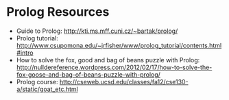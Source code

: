 # Prolog Resources

- Guide to Prolog: http://kti.ms.mff.cuni.cz/~bartak/prolog/
- Prolog tutorial: http://www.csupomona.edu/~jrfisher/www/prolog_tutorial/contents.html#intro
- How to solve the fox, good and bag of beans puzzle with Prolog: http://nulldereference.wordpress.com/2012/02/17/how-to-solve-the-fox-goose-and-bag-of-beans-puzzle-with-prolog/
- Prolog course: http://cseweb.ucsd.edu/classes/fa12/cse130-a/static/goat_etc.html
